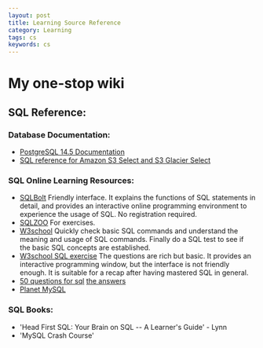 ```yaml
---
layout: post
title: Learning Source Reference 
category: Learning
tags: cs
keywords: cs
---
```


# My one-stop wiki ##

## SQL Reference:

### Database Documentation:
- [PostgreSQL 14.5 Documentation](https://www.postgresql.org/docs/current/index.html)
- [SQL reference for Amazon S3 Select and S3 Glacier Select](https://docs.aws.amazon.com/AmazonS3/latest/userguide/s3-glacier-select-sql-reference.html)

### SQL Online Learning Resources:
- [SQLBolt](https://sqlbolt.com/) Friendly interface. It explains the functions of SQL statements in detail, and provides an interactive online programming environment to experience the usage of SQL. No registration required.
- [SQLZOO](https://zh.sqlzoo.net/wiki/SQL_Tutorial) For exercises.
- [W3school](http://www.w3school.com.cn/sql/) Quickly check basic SQL commands and understand the meaning and usage of SQL commands. Finally do a SQL test to see if the basic SQL concepts are established.
- [W3school SQL exercise](http://www.w3resource.com/sql-exercises/) The questions are rich but basic. It provides an interactive programming window, but the interface is not friendly enough. It is suitable for a recap after having mastered SQL in general.
- [50 questions for sql](https://www.jianshu.com/p/476b52ee4f1b) [the answers](https://blog.csdn.net/woooooood/article/details/85163780)
- [Planet MySQL](https://planet.mysql.com/)

### SQL Books:
-  'Head First SQL: Your Brain on SQL -- A Learner's Guide' - Lynn
-  'MySQL Crash Course'



